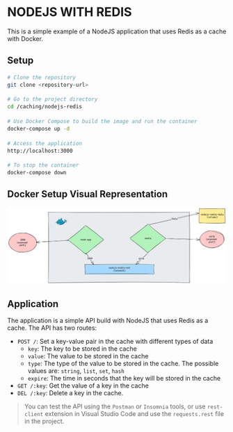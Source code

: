 # NODEJS WITH REDIS

This is a simple example of a NodeJS application that uses Redis as a cache with Docker.

## Setup

```bash
# Clone the repository
git clone <repository-url>

# Go to the project directory
cd /caching/nodejs-redis

# Use Docker Compose to build the image and run the container
docker-compose up -d

# Access the application
http://localhost:3000

# To stop the container
docker-compose down
```

## Docker Setup Visual Representation

![Docker Setup](./imgs/docker-setup.png)

## Application

The application is a simple API build with NodeJS that uses Redis as a cache. The API has two routes:

- `POST /`: Set a key-value pair in the cache with different types of data
  - `key`: The key to be stored in the cache
  - `value`: The value to be stored in the cache
  - `type`: The type of the value to be stored in the cache. The possible values are: `string`, `list`, `set`, `hash`
  - `expire`: The time in seconds that the key will be stored in the cache
- `GET /:key`: Get the value of a key in the cache
- `DEL /:key`: Delete a key in the cache.

> You can test the API using the `Postman` or `Insomnia` tools, or use `rest-client` extension in Visual Studio Code and use the `requests.rest` file in the project.
